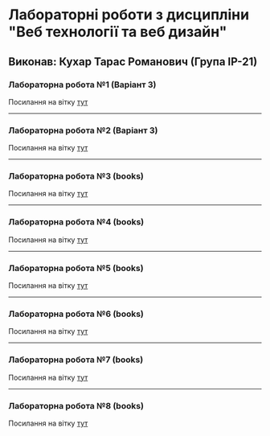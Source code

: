 # Лабораторні роботи з дисципліни "Веб технології та веб дизайн"

## Виконав: Кухар Тарас Романович (Група ІР-21)

### Лабораторна робота №1 (Варіант 3)
Посилання на вітку [тут](https://github.com/KuhaarTar/WebProgramming/tree/lab-1)

***
### Лабораторна робота №2 (Варіант 3)
Посилання на вітку [тут](https://github.com/KuhaarTar/WebProgramming/tree/lab-2)

***
### Лабораторна робота №3 (books)
Посилання на вітку [тут](https://github.com/KuhaarTar/WebProgramming/tree/lab-3)

***
### Лабораторна робота №4 (books)
Посилання на вітку [тут](https://github.com/KuhaarTar/WebProgramming/tree/lab-4)

***
### Лабораторна робота №5 (books)
Посилання на вітку [тут](https://github.com/KuhaarTar/WebProgramming/tree/lab-5)

***
### Лабораторна робота №6 (books)
Посилання на вітку [тут](https://github.com/KuhaarTar/WebProgramming/tree/lab-6)

***
### Лабораторна робота №7 (books)
Посилання на вітку [тут](https://github.com/KuhaarTar/WebProgramming/tree/lab-7)

***
### Лабораторна робота №8 (books)
Посилання на вітку [тут](https://github.com/KuhaarTar/WebProgramming/tree/lab-8)
